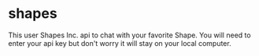 # shapes
This user Shapes Inc. api to chat with your favorite Shape. You will need to enter your api key but don't worry it will stay on your local computer.
